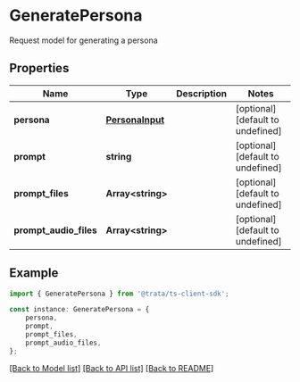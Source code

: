 # GeneratePersona

Request model for generating a persona

## Properties

Name | Type | Description | Notes
------------ | ------------- | ------------- | -------------
**persona** | [**PersonaInput**](PersonaInput.md) |  | [optional] [default to undefined]
**prompt** | **string** |  | [optional] [default to undefined]
**prompt_files** | **Array&lt;string&gt;** |  | [optional] [default to undefined]
**prompt_audio_files** | **Array&lt;string&gt;** |  | [optional] [default to undefined]

## Example

```typescript
import { GeneratePersona } from '@trata/ts-client-sdk';

const instance: GeneratePersona = {
    persona,
    prompt,
    prompt_files,
    prompt_audio_files,
};
```

[[Back to Model list]](../README.md#documentation-for-models) [[Back to API list]](../README.md#documentation-for-api-endpoints) [[Back to README]](../README.md)

